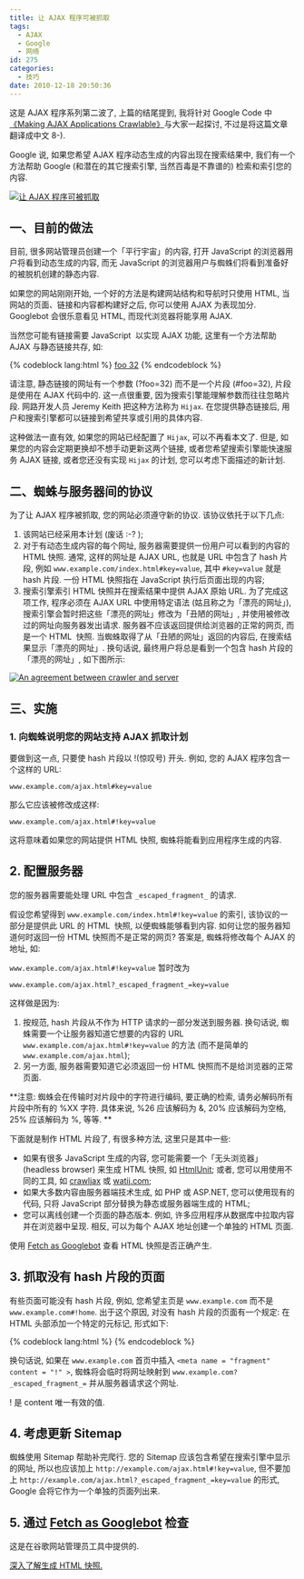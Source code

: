 ```yaml
---
title: 让 AJAX 程序可被抓取
tags:
  - AJAX
  - Google
  - 网络
id: 275
categories:
  - 技巧
date: 2010-12-18 20:50:36
---
```


这是 AJAX 程序系列第二波了, 上篇的结尾提到, 我将针对 Google Code 中[《Making AJAX Applications Crawlable》](http://code.google.com/intl/en-US/web/ajaxcrawling/docs/learn-more.html)与大家一起探讨, 不过是将这篇文章翻译成中文 8-).

Google 说, 如果您希望 AJAX 程序动态生成的内容出现在搜索结果中, 我们有一个方法帮助 Google (和潜在的其它搜索引擎, 当然百毒是不靠谱的) 检索和索引您的内容.

[![让 AJAX 程序可被抓取](http://img.beamnote.com/2010/making-ajax-applications-crawlable.jpg)](http://img.beamnote.com/2010/making-ajax-applications-crawlable.jpg)<!-- more -->

## 一、目前的做法

目前, 很多网站管理员创建一个「平行宇宙」的内容, 打开 JavaScript 的浏览器用户将看到动态生成的内容, 而无 JavaScript 的浏览器用户与蜘蛛们将看到准备好的被脱机创建的静态内容.

如果您的网站刚刚开始, 一个好的方法是构建网站结构和导航时只使用 HTML, 当网站的页面、链接和内容都构建好之后, 你可以使用 AJAX 为表现加分. Googlebot 会很乐意看见 HTML, 而现代浏览器将能享用 AJAX.

当然您可能有链接需要 JavaScript  以实现 AJAX 功能, 这里有一个方法帮助 AJAX 与静态链接共存, 如:

{% codeblock lang:html %}
<a onclick="navigate('ajax.html#foo=32'); return false" href="ajax.htm?foo=32">foo 32</a>
{% endcodeblock %}

请注意, 静态链接的网址有一个参数 (?foo=32) 而不是一个片段 (#foo=32), 片段是使用在 AJAX 代码中的. 这一点很重要, 因为搜索引擎能理解参数而往往忽略片段. 网路开发人员 Jeremy Keith 把这种方法称为 `Hijax`. 在您提供静态链接后, 用户和搜索引擎都可以链接到希望共享或引用的具体内容.

这种做法一直有效, 如果您的网站已经配置了 `Hijax`, 可以不再看本文了. 但是, 如果您的内容会定期更换却不想手动更新这两个链接, 或者您希望搜索引擎能快速服务 AJAX 链接, 或者您还没有实现 `Hijax` 的计划, 您可以考虑下面描述的新计划.

## 二、蜘蛛与服务器间的协议

为了让 AJAX 程序被抓取, 您的网站必须遵守新的协议. 该协议依托于以下几点:

1. 该网站已经采用本计划 (废话 :-? );
2. 对于有动态生成内容的每个网址, 服务器需要提供一份用户可以看到的内容的 HTML 快照. 通常, 这样的网址是 AJAX URL, 也就是 URL 中包含了 hash 片段, 例如 `www.example.com/index.html#key=value`, 其中 `#key=value` 就是 hash 片段. 一份 HTML 快照指在 JavaScript 执行后页面出现的内容;
3. 搜索引擎索引 HTML 快照并在搜索结果中提供 AJAX 原始 URL.
为了完成这项工作, 程序必须在 AJAX URL 中使用特定语法 (姑且称之为「漂亮的网址」), 搜索引擎会暂时把这些「漂亮的网址」修改为「丑陋的网址」, 并使用被修改过的网址向服务器发出请求. 服务器不应该返回提供给浏览器的正常的网页, 而是一个 HTML  快照. 当蜘蛛取得了从「丑陋的网址」返回的内容后, 在搜索结果显示「漂亮的网址」. 换句话说, 最终用户将总是看到一个包含 hash 片段的「漂亮的网址」, 如下图所示:

[![An agreement between crawler and server](http://code.google.com/intl/en-US/web/ajaxcrawling/docs/images/overview.png)](http://code.google.com/intl/en-US/web/ajaxcrawling/docs/images/overview.png)

## 三、实施

### 1\. 向蜘蛛说明您的网站支持 AJAX 抓取计划

要做到这一点, 只要使 hash 片段以 \!(惊叹号) 开头. 例如, 您的 AJAX 程序包含一个这样的 URL:

`www.example.com/ajax.html#key=value`

那么它应该被修改成这样:

`www.example.com/ajax.html#!key=value`

这将意味着如果您的网站提供 HTML 快照, 蜘蛛将能看到应用程序生成的内容.

## 2\. 配置服务器

您的服务器需要能处理 URL 中包含 `_escaped_fragment_` 的请求.

假设您希望得到 `www.example.com/index.html#!key=value` 的索引, 该协议的一部分是提供此 URL 的 HTML  快照, 以便蜘蛛能够看到内容. 如何让您的服务器知道何时返回一份 HTML 快照而不是正常的网页? 答案是, 蜘蛛将修改每个 AJAX 的地址, 如:

`www.example.com/ajax.html#!key=value`
暂时改为

`www.example.com/ajax.html?_escaped_fragment_=key=value`

这样做是因为:

1. 按规范, hash 片段从不作为 HTTP 请求的一部分发送到服务器. 换句话说, 蜘蛛需要一个让服务器知道它想要的内容的 URL `www.example.com/ajax.html#!key=value` 的方法 (而不是简单的 `www.example.com/ajax.html`);
2. 另一方面, 服务器需要知道它必须返回一份 HTML 快照而不是给浏览器的正常页面.

**注意: 蜘蛛会在传输时对片段中的字符进行编码, 要正确的检索, 请务必解码所有片段中所有的 %XX 字符. 具体来说, %26 应该解码为 &amp;, 20% 应该解码为空格, 25% 应该解码为 %, 等等. **

下面就是制作 HTML 片段了, 有很多种方法, 这里只是其中一些:

* 如果有很多 JavaScript 生成的内容, 您可能需要一个「无头浏览器」 (headless browser) 来生成 HTML 快照, 如 [HtmlUnit](http://htmlunit.sourceforge.net/); 或者, 您可以用使用不同的工具, 如 [crawljax](http://www.crawljax.com/) 或 [watij.com](http://www.watij.com/);
* 如果大多数内容由服务器端技术生成, 如 PHP 或 ASP.NET, 您可以使用现有的代码, 只将 JavaScript 部分替换为静态或服务器端生成的 HTML;
* 您可以离线创建一个页面的静态版本. 例如, 许多应用程序从数据库中拉取内容并在浏览器中呈现. 相反, 可以为每个 AJAX 地址创建一个单独的 HTML 页面.

使用 [Fetch as Googlebot](http://www.google.com/support/webmasters/bin/answer.py?hl=en&amp;answer=158587) 查看 HTML 快照是否正确产生.

## 3\. 抓取没有 hash 片段的页面

有些页面可能没有 hash 片段, 例如, 您希望主页是 `www.example.com` 而不是 `www.example.com#!home`. 出于这个原因, 对没有 hash 片段的页面有一个规定: 在 HTML 头部添加一个特定的元标记, 形式如下:

{% codeblock lang:html %}
<meta name = "fragment" content = "!" >
{% endcodeblock %}

换句话说, 如果在 `www.example.com` 首页中插入 `<meta name = "fragment" content = "!" >`, 蜘蛛将会临时将网址映射到 `www.example.com?_escaped_fragment_=` 并从服务器请求这个网址.

! 是 content 唯一有效的值.

## 4\. 考虑更新 Sitemap

蜘蛛使用 Sitemap 帮助补完爬行. 您的 Sitemap 应该包含希望在搜索引擎中显示的网址, 所以也应该加上 `http://example.com/ajax.html#!key=value`, 但不要加上 `http://example.com/ajax.html?_escaped_fragment_=key=value` 的形式, Google 会将它作为一个单独的页面列出来.

## 5\. 通过 [Fetch as Googlebot](http://www.google.com/support/webmasters/bin/answer.py?hl=en&amp;answer=158587) 检查

这是在谷歌网站管理员工具中提供的.

[深入了解生成 HTML 快照.](http://code.google.com/intl/en-US/web/ajaxcrawling/docs/html-snapshot.html)
